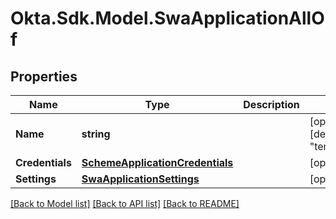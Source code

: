 # Okta.Sdk.Model.SwaApplicationAllOf

## Properties

Name | Type | Description | Notes
------------ | ------------- | ------------- | -------------
**Name** | **string** |  | [optional] [default to "template_swa"]
**Credentials** | [**SchemeApplicationCredentials**](SchemeApplicationCredentials.md) |  | [optional] 
**Settings** | [**SwaApplicationSettings**](SwaApplicationSettings.md) |  | [optional] 

[[Back to Model list]](../README.md#documentation-for-models) [[Back to API list]](../README.md#documentation-for-api-endpoints) [[Back to README]](../README.md)

